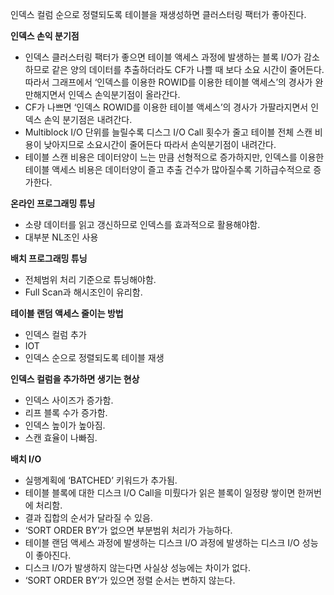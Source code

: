 인덱스 컬럼 순으로 정렬되도록 테이블을 재생성하면 클러스터링 팩터가 좋아진다.

**인덱스 손익 분기점**

- 인덱스 클러스터링 팩터가 좋으면 테이블 액세스 과정에 발생하는 블록 I/O가 감소하므로 같은 양의 데이터를 추출하더라도 CF가 나쁠 때 보다 소요 시간이 줄어든다. 따라서 그래프에서 ‘인덱스를 이용한 ROWID를 이용한 테이블 액세스’의 경사가 완만해지면서 인덱스 손익분기점이 올라간다.
- CF가 나쁘면 ‘인덱스 ROWID를 이용한 테이블 액세스’의 경사가 가팔라지면서 인덱스 손익 분기점은 내려간다.
- Multiblock I/O 단위를 늘릴수록 디스그 I/O Call 횟수가 줄고 테이블 전체 스캔 비용이 낮아지므로 소요시간이 줄어든다 따라서 손익분기점이 내려간다.
- 테이블 스캔 비용은 데이터양이 느는 만큼 선형적으로 증가하지만, 인덱스를 이용한 테이블 액세스 비용은 데이터양이 즐고 추출 건수가 많아질수록 기하급수적으로 증가한다.

**온라인 프로그래밍 튜닝**

- 소량 데이터를 읽고 갱신하므로 인덱스를 효과적으로 활용해야함.
- 대부분 NL조인 사용

**배치 프로그래밍 튜닝**

- 전체범위 처리 기준으로 튜닝해야함.
- Full Scan과 해시조인이 유리함.

**테이블 랜덤 액세스 줄이는 방법**

- 인덱스 컬럼 추가
- IOT
- 인덱스 순으로 정렬되도록 테이블 재생

**인덱스 컬럼을 추가하면 생기는 현상**

- 인덱스 사이즈가 증가함.
- 리프 블록 수가 증가함.
- 인덱스 높이가 높아짐.
- 스캔 효율이 나빠짐.

**배치 I/O**

- 실행계획에 ‘BATCHED’ 키워드가 추가됨.
- 테이블 블록에 대한 디스크 I/O Call을 미뤘다가 읽은 블록이 일정량 쌓이면 한꺼번에 처리함.
- 결과 집합의 순서가 달라질 수 있음.
- ‘SORT ORDER BY’가 없으면 부분범위 처리가 가능하다.
- 테이블 랜덤 액세스 과정에 발생하는 디스크 I/O 과정에 발생하는 디스크 I/O 성능이 좋아진다.
- 디스크 I/O가 발생하지 않는다면 사실상 성능에는 차이가 없다.
- ‘SORT ORDER BY’가 있으면 정렬 순서는 변하지 않는다.